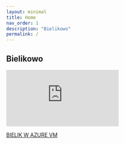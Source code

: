 ```yaml
---
layout: minimal
title: Home
nav_order: 1
description: "Bielikowo"
permalink: /
---
```


## Bielikowo

<div class="video-container">
    <iframe src="https://www.youtube.com/embed/NuUI4NfnxoY" frameborder="0" allowfullscreen></iframe>
</div>

[BIELIK W AZURE VM](/bielikowo/bielik-w-azure-vm/index.html)

